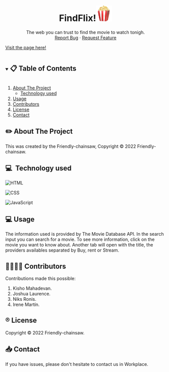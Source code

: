 
<p align="center">
  <a href="https://github.com/Friendly-chainsaw/find-flix.git"></a>

  <h1 align="center">FindFlix!<img style="width: 50px" src="logosAndIcons/popcorn.png"></h1>

  <p align="center">
    The web you can trust to find the movie to watch tonigh.
    <br />
    <a href="https://github.com/Friendly-chainsaw/find-flix/issues">Report Bug</a>
    ·
    <a href="https://github.com/Friendly-chainsaw/find-flix/issues">Request Feature</a>
  </p>
</p>

<a href="https://friendly-chainsaw.github.io/find-flix/">Visit the page here!</a>

<!-- TABLE OF CONTENTS -->
<details open="open">
  <summary><h2 style="display: inline-block"> 📋 Table of Contents</h2></summary>
  <ol>
    <li>
      <a href="#about-the-project">About The Project</a>
      <ul>
        <li><a href="#built-with">Technology used</a></li>
      </ul>
    </li>
    <li><a href="#license">Usage</a></li>
    <li><a href="#license">Contributors</a></li>
    <li><a href="#license">License</a></li>
    <li><a href="#contact">Contact</a></li>
  </ol>
</details>



<!-- ABOUT THE PROJECT -->
## ✏️ About The Project

This was created by the Friendly-chainsaw, Copyright © 2022 Friendly-chainsaw.

## 💻&nbsp; Technology used

![HTML](https://img.shields.io/badge/HTML5-E34F26?style=for-the-badge&logo=html5&logoColor=white)

![CSS](https://img.shields.io/badge/CSS3-1572B6?style=for-the-badge&logo=css3&logoColor=white)

![JavaScript](https://img.shields.io/badge/JavaScript-323330?style=for-the-badge&logo=javascript&logoColor=F7DF1E)

<!-- ### Diagrams
- <a href="">Use Case Diagram</a>

- <a href="">Class Diagram</a> --

<!-- USAGE EXAMPLES -->
## 💻 Usage

The information used is provided by The Movie Database API.
In the search input you can search for a movie. To see more information, click on the movie you want to know about.
Another tab will open with the title, the providers availables separated by Buy, rent or Stream.

## 👩‍👩‍👧‍👧 Contributors

Contributions made this possible:

1. Kisho Mahadevan.
2. Joshua Laurence.
3. Niks Ronis.
4. Irene Martín.

<!-- LICENSE -->
## ®️ License

Copyright © 2022 Friendly-chainsaw.

<!-- CONTACT -->
## 📥 Contact

If you have issues, please don't hesitate to contact us in Workplace.
